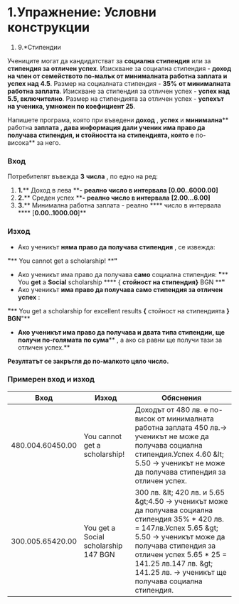 ﻿# 1.Упражнение: Условни конструкции

1. 9.\*Стипендии

Учениците могат да кандидатстват за **социална стипендия** или за **стипендия за отличен успех**. Изискване за социална стипендия - **доход на член от семейството по-малък от минималната работна заплата и успех над 4.5**. Размер на социалната стипендия - **35%**  **от минималната работна заплата**. Изискване за стипендия за отличен успех - **успех над 5.5, включително**. Размер на стипендията за отличен успех - **успехът на ученика, умножен по коефициент 25**.

Напишете програма, която при въведени **доход** , **успех** и **минимална**** работна ****заплата** , дава информация дали ученик има право да получава стипендия, и стойността на стипендията, която **е**** по-висока** за него.

### Вход

Потребителят въвежда **3**  **числа** , по едно на ред:

1. **1.**** Доход в лева ****-**  **реално число в интервала** **[****0.00..6000.00****]**
2. **2.**** Среден успех ****-**   **реално число в интервала** **[****2.00...6.00****]**
3. **3.**** Минимална работна заплата - реално **** число в интервала **** [****0.00..1000.00****]**

### Изход

- Ако ученикът **няма право да получава стипендия** , се извежда:

**&quot;**** You cannot get a scholarship! ****&quot;**

- Ако ученикът има право да получава **само** социална стипендия:
**&quot;**** You ****get**** a ****Social**** scholarship **** { ****стойност на стипендия}**** BGN ****&quot;**
- Ако ученикът **има право да получава само стипендия за отличен успех** :

**&quot;**** You get a scholarship for excellent results ****{**** стойност на стипендията ****} BGN****&quot;**

- **Ако ученикът има право да получава и двата типа стипендии, ще получи по-голямата**  **по сума**** , а ако са равни ще получи тази за отличен успех.**

**Резултатът се закръгля до по-малкото цяло число.**

### Примерен вход и изход

| **Вход** | **Изход** | **Обяснения** |
| --- | --- | --- |
| 480.004.60450.00 | You cannot get a scholarship! | Доходът от 480 лв. е по-висок от минималната работна заплата 450 лв.→  ученикът не може да получава социална стипендия.Успех 4.60 \&lt; 5.50 → ученикът не може да получава стипендия за отличен успех. |
| 300.005.65420.00 | You get a Social scholarship 147 BGN | 300 лв. \&lt; 420 лв. и 5.65 \&gt;4.50 →  ученикът може да получава социална стипендия 35% \* 420 лв. = 147лв.Успех 5.65 \&gt; 5.50 → ученикът може да получава стипендия за отличен успех 5.65 \* 25 = 141.25 лв.147 лв. \&gt; 141.25  лв. → ученикът ще получава социална стипендия. |